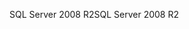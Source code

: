 <span data-ttu-id="bfd32-101">SQL Server 2008 R2</span><span class="sxs-lookup"><span data-stu-id="bfd32-101">SQL Server 2008 R2</span></span>